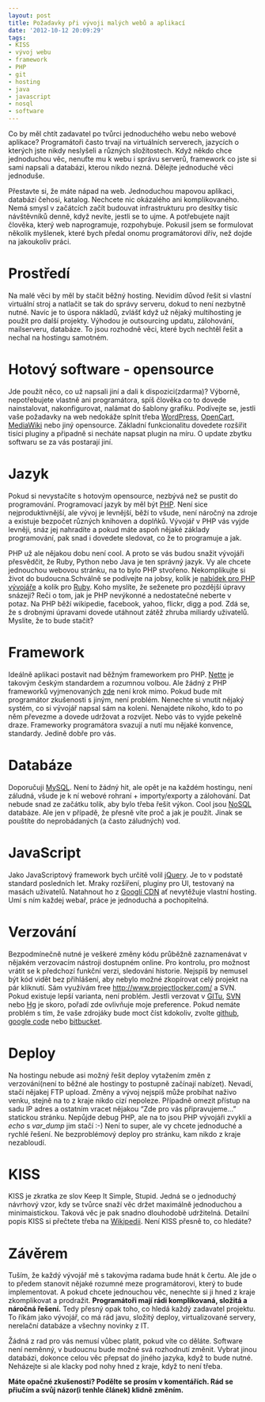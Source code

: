```yaml
---
layout: post
title: Požadavky při vývoji malých webů a aplikací
date: '2012-10-12 20:09:29'
tags:
- KISS
- vývoj webu
- framework
- PHP
- git
- hosting
- java
- javascript
- nosql
- software
---
```

Co by měl chtít zadavatel po tvůrci jednoduchého webu nebo webové aplikace? Programátoři často trvají na virtuálních serverech, jazycích o kterých jste nikdy neslyšeli a různých složitostech. Když někdo chce jednoduchou věc, nenuťte mu k webu i správu serverů, framework co jste si sami napsali a databázi, kterou nikdo nezná. Dělejte jednoduché věci jednoduše.

<p>Přestavte si, že máte nápad na web. Jednoduchou mapovou aplikaci, databázi čehosi, katalog. Nechcete nic okázalého ani komplikovaného. Nemá smysl v začátcích začít budouvat infrastrukturu pro desítky tisíc návštěvníků denně, když nevíte, jestli se to ujme. A potřebujete najít člověka, který web naprogramuje, rozpohybuje. Pokusil jsem se formulovat několik myšlenek, které bych předal onomu programátorovi dřív, než dojde na jakoukoliv práci.</p>
<h1>Prostředí</h1>
<p>Na malé věci by měl by stačit běžný hosting. Nevidím důvod řešit si vlastní virtuální stroj a natlačit se tak do správy serveru, dokud to není nezbytně nutné. Navíc je to úspora nákladů, zvlášť když už nějaký multihosting je použit pro další projekty. Výhodou je outsourcing updatu, zálohování, mailserveru, databáze. To jsou rozhodně věci, které bych nechtěl řešit a nechal na hostingu samotném. </p>
<h1>Hotový software - opensource</h1>
<p>Jde použít něco, co už napsali jiní a dali k dispozici(zdarma)? Výborně, nepotřebujete vlastně ani programátora, spíš člověka co to dovede nainstalovat, nakonfigurovat, nalámat do šablony grafiku. Podívejte se, jestli vaše požadavky na web nedokáže splnit třeba <a href="http://cs.wordpress.org/">WordPress</a>, <a href="http://www.opencart.com/">OpenCart</a>, <a href="http://www.mediawiki.org/wiki/MediaWiki">MediaWiki</a> nebo jiný opensource. Základní funkcionalitu dovedete rozšířit tisíci pluginy a připadně si necháte napsat plugin na míru. O update zbytku softwaru se za vás postarají jiní.</p>
<h1 dir="ltr">Jazyk</h1>
<p>Pokud si nevystačíte s hotovým opensource, nezbývá než se pustit do programování. Programovací jazyk by měl být <a href="http://www.php.net/">PHP</a>. Není sice nejproduktivnější, ale vývoj je levnější, běží to všude, není náročný na zdroje a existuje bezpočet různých knihoven a doplňků. Vývojář v PHP vás vyjde levněji, snáz jej nahradíte a pokud máte aspoň nějaké základy programování, pak snad i dovedete sledovat, co že to programuje a jak.</p>
<p>PHP už ale nějakou dobu není cool. A proto se vás budou snažit vývojáři přesvědčit, že Ruby, Python nebo Java je ten správný jazyk. Vy ale chcete jednouchou webovou stránku, na to bylo PHP stvořeno. Nekomplikujte si život do budoucna.Schválně se podívejte na jobsy, kolik je <a href="http://www.jobs.cz/search/?section=positions&amp;srch%5Bq%5D=PHP">nabídek pro PHP vývojáře</a> a kolik pro <a href="http://www.jobs.cz/search/?section=positions&amp;srch%5Bq%5D=Ruby">Ruby</a>. Koho myslíte, že seženete pro pozdější úpravy snázeji? Reči o tom, jak je PHP nevýkonné a nedostatečné neberte v potaz. Na PHP běží wikipedie, facebook, yahoo, flickr, digg a pod. Zdá se, že s drobnými úpravami dovede utáhnout zátěž zhruba miliardy uživatelů. Myslíte, že to bude stačit? </p>
<h1 dir="ltr">Framework</h1>
<p>Ideálně aplikaci postavit nad běžným frameworkem pro PHP. <a href="http://nette.org/cs/">Nette</a> je takovým českým standardem a rozumnou volbou. Ale žádný z PHP frameworků vyjmenovaných <a href="http://cs.wikipedia.org/wiki/Framework">zde</a> není krok mimo. Pokud bude mít programátor zkušenosti s jiným, není problém. Nenechte si vnutit nějaký systém, co si vývojář napsal sám na koleni. Nenajdete nikoho, kdo to po něm převezme a dovede udržovat a rozvíjet. Nebo vás to vyjde pekelně draze. Frameworky programátora svazují a nutí mu nějaké konvence, standardy. Jedině dobře pro vás.</p>
<h1 dir="ltr">Databáze</h1>
<p>Doporučuji <a href="http://www.mysql.com/">MySQL</a>. Není to žádný hit, ale opět je na každém hostingu, není záludná, všude je k ní webové rohraní + importy/exporty a zálohování. Dat nebude snad ze začátku tolik, aby bylo třeba řešit výkon. Cool jsou <a href="http://en.wikipedia.org/wiki/Nosql">NoSQL</a> databáze. Ale jen v případě, že přesně víte proč a jak je použít. Jinak se pouštíte do neprobádaných (a často záludných) vod.</p>
<h1 dir="ltr">JavaScript</h1>
<p>Jako JavaScriptový framework bych určitě volil <a href="http://jquery.com/">jQuery</a>. Je to v podstatě standard posledních let. Mraky rozšíření, pluginy pro UI, testovaný na masách uživatelů. Natahnout ho z <a href="https://developers.google.com/speed/libraries/devguide#jquery">Googlí CDN</a> ať nevytěžuje vlastní hosting. Umí s ním každej webař, práce je jednoduchá a pochopitelná.</p>
<h1 dir="ltr">Verzování</h1>
<p>Bezpodmínečně nutné je veškeré změny kódu průběžně zaznamenávat v nějakém verzovacím nástroji dostupném online. Pro kontrolu, pro možnost vrátit se k předchozí funkční verzi, sledování historie. Nejspíš by nemusel být kód vidět bez přihlášení, aby nebylo možné zkopírovat celý projekt na pár kliknutí. Sám využívám free <a href="http://www.projectlocker.com/">http://www.projectlocker.com/</a> a SVN. Pokud existuje lepší varianta, není problém. Jestli verzovat v <a href="http://cs.wikipedia.org/wiki/Git">GITu</a>, <a href="http://cs.wikipedia.org/wiki/Apache_Subversion">SVN</a> nebo <a href="http://en.wikipedia.org/wiki/Mercurial">Hg</a> je skoro, pořadí zde ovlivňuje moje preference. Pokud nemáte problém s tím, že vaše zdrojáky bude moct číst kdokoliv, zvolte <a href="https://github.com/">github</a>, <a href="http://code.google.com/intl/cs/">google code</a> nebo <a href="https://bitbucket.org/">bitbucket</a>. </p>
<h1 dir="ltr">Deploy</h1>
<p>Na hostingu nebude asi možný řešit deploy vytažením změn z verzování(není to běžné ale hostingy to postupně začínají nabízet). Nevadí, stačí nějakej FTP upload. Změny a vývoj nejspíš může probíhat naživo venku, stejně na to z kraje nikdo cizí nepoleze. Případně omezit přístup na sadu IP adres a ostatním vracet nějakou “Zde pro vás připravujeme...” statickou stránku. Nepůjde debug PHP, ale na to jsou PHP vývojáři zvyklí a <em>echo</em> s <em>var_dump</em> jim stačí :-) Není to super, ale vy chcete jednoduché a rychlé řešení. Ne bezproblémový deploy pro stránku, kam nikdo z kraje nezabloudí.</p>
<h1>KISS</h1>
<p>KISS je zkratka ze slov Keep It Simple, Stupid. Jedná se o jednoduchý návrhový vzor, kdy se tvůrce snaží věc držet maximálně jednoduchou a minimaistickou. Taková věc je pak snadno dlouhodobě udržitelná. Detailní popis KISS si přečtete třeba na <a href="http://cs.wikipedia.org/wiki/KISS">Wikipedii</a>. Není KISS přesně to, co hledáte?</p>
<h1>Závěrem</h1>
<p>Tuším, že každý vývojář mě s takovýma radama bude hnát k čertu. Ale jde o to předem stanovit nějaké rozumné meze programátorovi, který to bude implementovat. A pokud chcete jednouchou věc, nenechte si ji hned z kraje zkomplikovat a prodražit. <strong>Programátoři mají rádi komplikovaná, složitá a náročná řešení.</strong> Tedy přesný opak toho, co hledá každý zadavatel projektu. To říkám jako vývojář, co má rád javu, složitý deploy, virtualizované servery, nerelační databáze a všechny novinky z IT. </p>
<p>Žádná z rad pro vás nemusí vůbec platit, pokud víte co děláte. Software není neměnný, v budoucnu bude možné svá rozhodnutí změnit. Vybrat jinou databázi, dokonce celou věc přepsat do jiného jazyka, když to bude nutné. Neházejte si ale klacky pod nohy hned z kraje, když to není třeba.</p>
<p><strong>Máte opačné zkušenosti? Podělte se prosím v komentářích. Rád se přiučím a svůj názor(i tenhle článek) klidně změním.</strong></p>
